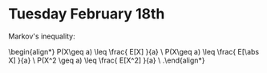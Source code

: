 # Tuesday February 18th

Markov's inequality:


\begin{align*}
P(X\geq a) \leq \frac{ E[X] }{a} \\
P(X\geq a) \leq \frac{ E[\abs X] }{a} \\
P(X^2 \geq a) \leq \frac{ E[X^2] }{a} \\
.\end{align*}

